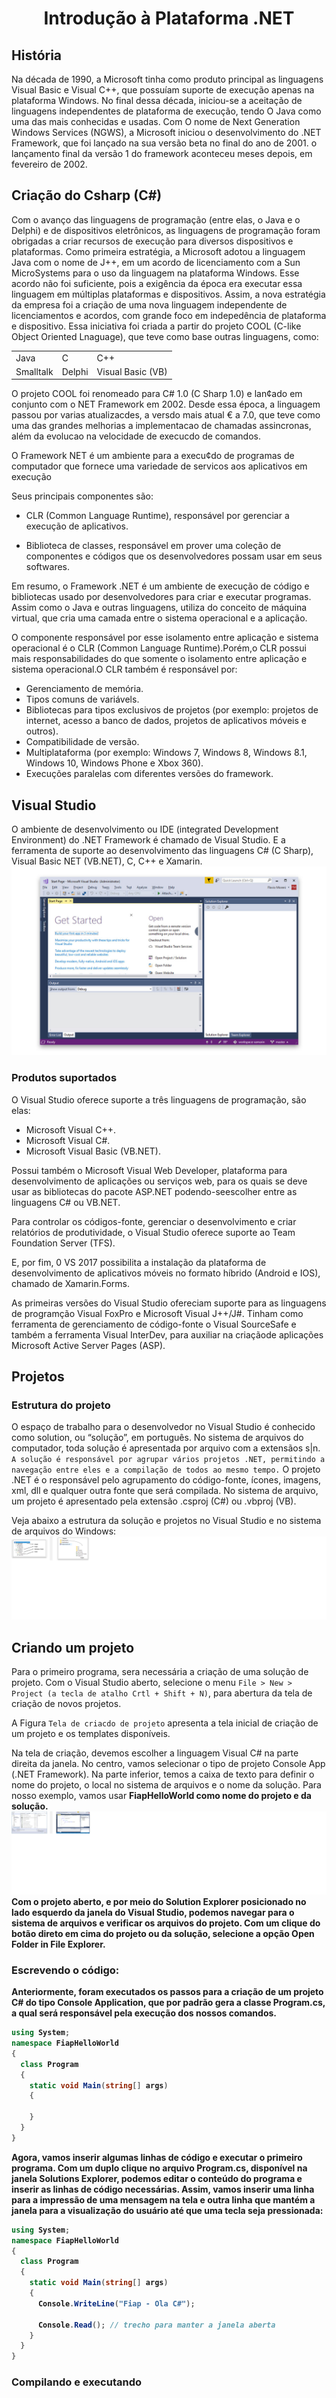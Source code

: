 <div align="center">
<h1>Introdução à Plataforma .NET</h1>
</div>

## História

Na década de 1990, a Microsoft tinha como produto principal as linguagens Visual Basic e Visual C++, que possuíam suporte de execução apenas na plataforma Windows. No final dessa década, iniciou-se a aceitação de linguagens independentes de plataforma de execução, tendo O Java como uma das mais conhecidas e usadas.
Com O nome de Next Generation Windows Services (NGWS), a Microsoft iniciou o desenvolvimento do .NET Framework, que foi lançado na sua versão beta no final do ano de 2001. o lançamento final da versão 1 do framework aconteceu meses depois, em fevereiro de 2002.

## Criação do Csharp (C#)

Com o avanço das linguagens de programação (entre elas, o Java e o Delphi) e de dispositivos eletrônicos, as linguagens de programação foram obrigadas a criar recursos de execução para diversos dispositivos e plataformas. Como primeira estratégia, a Microsoft adotou a linguagem Java com o nome de J++, em um acordo de licenciamento com a Sun MicroSystems para o uso da linguagem na plataforma Windows. Esse acordo não foi suficiente, pois a exigência da época era executar essa linguagem em múltiplas plataformas e dispositivos.
Assim, a nova estratégia da empresa foi a criação de uma nova linguagem independente de licenciamentos e acordos, com grande foco em indepedência de plataforma e dispositivo. Essa iniciativa foi criada a partir do projeto COOL (C-like Object Oriented Lnaguage), que teve como base outras linguagens, como:

<div align="center">
  <table>
    <tr>
      <td>Java</td>
      <td>C</td>
      <td>C++</td>
    </tr>
    <tr>
      <td>Smalltalk</td>
      <td>Delphi</td>
      <td>Visual Basic (VB)</td>
    </tr>
  </table>
</div>

O projeto COOL foi renomeado para C# 1.0 (C Sharp 1.0) e lan¢ado em conjunto com o NET Framework em 2002.
Desde essa época, a linguagem passou por varias atualizacdes, a versdo mais atual € a 7.0, que teve como uma das grandes melhorias a implementacao de chamadas assincronas, além da evolucao na velocidade de execucdo de comandos.

O Framework NET é um ambiente para a execu¢do de programas de computador que fornece uma variedade de servicos aos aplicativos em execução

Seus principais componentes são:
  - CLR (Common Language Runtime), responsável por gerenciar a execução de aplicativos.
 
  - Biblioteca de classes, responsável em prover uma coleção de componentes e códigos que os desenvolvedores possam usar em seus softwares.

Em resumo, o Framework .NET é um ambiente de execução de código e bibliotecas usado por desenvolvedores para criar e executar programas. Assim como o Java e outras linguagens, utiliza do conceito de máquina virtual, que cria uma camada entre o sistema operacional e a aplicação.

O componente responsável por esse isolamento entre aplicação e sistema operacional é o CLR (Common Language Runtime).Porém,o CLR possui mais responsabilidades do que somente o isolamento entre aplicação e sistema operacional.O CLR também é responsável por:

 - Gerenciamento de memória.
 - Tipos comuns de variávels.
 - Bibliotecas para tipos exclusivos de projetos (por exemplo: projetos de internet, acesso a banco de dados, projetos de aplicativos móveis e outros).
 - Compatibilidade de versão.
 - Multiplataforma (por exemplo: Windows 7, Windows 8, Windows 8.1, Windows 10, Windows Phone e Xbox 360).
 - Execuções paralelas com diferentes versões do framework.

## Visual Studio 

O ambiente de desenvolvimento ou IDE (integrated Development Environment) do .NET Framework é chamado
de Visual Studio. E a ferramenta de suporte ao desenvolvimento das linguagens C# (C Sharp), Visual Basic NET (VB.NET), C, C++ e Xamarin.
<img src="./img/on-image-tela-inicial-visual-studio-2017.jpg" alt="visual studio">

### Produtos suportados

O Visual Studio oferece suporte a três linguagens de programação, são elas: 

  - Microsoft Visual C++.
  - Microsoft Visual C#.
  - Microsoft Visual Basic (VB.NET). 

Possui também o Microsoft Visual Web Developer, plataforma para desenvolvimento de aplicações ou serviços web, para os quais se deve usar as bibliotecas do pacote ASP.NET podendo-seescolher entre as linguagens C# ou VB.NET.

Para controlar os códigos-fonte, gerenciar o desenvolvimento e criar relatórios de produtividade, o Visual Studio oferece suporte ao Team Foundation Server (TFS).

E, por fim, 0 VS 2017 possibilita a instalação da plataforma de desenvolvimento de aplicativos móveis no formato híbrido (Android e IOS), chamado de Xamarin.Forms.

As primeiras versões do Visual Studio ofereciam suporte para as linguagens de programção Visual FoxPro e Microsoft Visual J++/J#. Tinham como ferramenta de gerenciamento de código-fonte o Visual SourceSafe e também a ferramenta Visual InterDev, para auxiliar na criaçãode aplicações Microsoft Active Server Pages (ASP).

## Projetos
### Estrutura do projeto

O espaço de trabalho para o desenvolvedor no Visual Studio é conhecido como solution, ou “solução”, em português. No sistema de arquivos do computador, toda solução é apresentada por arquivo com a extensãos s|n.
`A solução é responsável por agrupar vários projetos .NET, permitindo a navegação entre eles e a compilação de todos ao mesmo tempo.` 
O projeto .NET é o responsável pelo agrupamento do código-fonte, ícones, imagens, xml, dll e qualquer outra fonte que será compilada. No sistema de arquivo, um projeto é apresentado pela extensão .csproj (C#) ou .vbproj (VB).

Veja abaixo a estrutura da solução e projetos no Visual Studio e no sistema de arquivos do Windows:
<img src="./img/estruturaproj.png" alt="estrutura de projeto">

## Criando um projeto
Para o primeiro programa, sera necessária a criação de uma solução de projeto. Com o Visual Studio aberto, selecione o menu `File > New > Project (a tecla de atalho Crtl + Shift + N)`, para abertura da tela de criação de novos projetos.

A Figura `Tela de criacdo de projeto` apresenta a tela inicial de criação de um projeto e os templates disponíveis.

Na tela de criação, devemos escolher a linguagem Visual C# na parte direita da janela. No centro, vamos selecionar o tipo de projeto Console App (.NET Framework). Na parte inferior, temos a caixa de texto para definir o nome do projeto, o local no sistema de arquivos e o nome da solução. Para nosso exemplo, vamos usar <b>FiapHelloWorld<b> como nome do projeto e da solução.
<img src="./img/projeto.png" alt="projeto">
Com o projeto aberto, e por meio do Solution Explorer posicionado no lado esquerdo da janela do Visual Studio, podemos navegar para o sistema de arquivos e verificar os arquivos do projeto. Com um clique do botão direto em cima do projeto ou da solução, selecione a opção <b>Open Folder in File Explorer<b>.

### Escrevendo o código:
Anteriormente, foram executados os passos para a criação de um projeto C# do tipo Console Application, que por padrão gera a classe <b>Program.cs<b>, a qual será responsável pela <b>execução dos nossos comandos<b>. 

``` C#
using System;
namespace FiapHelloWorld
{
  class Program 
  {
    static void Main(string[] args)
    {
      
    }
  }
}
```

Agora, vamos inserir algumas linhas de código e executar o primeiro programa. Com um duplo clique no arquivo <b>Program.cs<b>, disponível na janela <b>Solutions Explorer<b>, podemos editar o conteúdo do programa e inserir as linhas de código necessárias. Assim, vamos inserir uma linha para a impressão de uma mensagem na tela e outra linha que mantém a janela para a visualização do usuário até que uma tecla seja pressionada:

``` C#
using System;
namespace FiapHelloWorld 
{
  class Program 
  {
    static void Main(string[] args)
    {
      Console.WriteLine("Fiap - Ola C#"); 
      
      Console.Read(); // trecho para manter a janela aberta
    }
  }
}
```
### Compilando e executando



